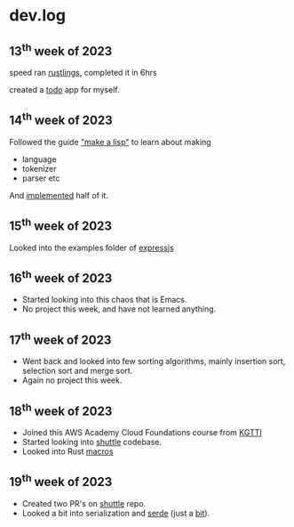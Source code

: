 dev.log
=======

13<sup>th</sup> week of 2023
----------------------------

speed ran [rustlings](https://github.com/rust-lang/rustlings), completed it in
6hrs

created a [todo](https://github.com/SyedFasiuddin/todo-rs) app for myself.

14<sup>th</sup> week of 2023
----------------------------

Followed the guide ["make a lisp"](https://github.com/kanaka/mal) to learn
about making
- language
- tokenizer
- parser etc

And [implemented](https://github.com/SyedFasiuddin/mal) half of it.

15<sup>th</sup> week of 2023
----------------------------

Looked into the examples folder of [expressjs](https://github.com/expressjs/express)

16<sup>th</sup> week of 2023
----------------------------

- Started looking into this chaos that is Emacs.
- No project this week, and have not learned anything.

17<sup>th</sup> week of 2023
----------------------------
- Went back and looked into few sorting algorithms, mainly insertion sort,
  selection sort and merge sort.
- Again no project this week.

18<sup>th</sup> week of 2023
----------------------------
- Joined this AWS Academy Cloud Foundations course from
  [KGTTI](https://www.kgtti.com/)
- Started looking into [shuttle](https://github.com/shuttle-hq/shuttle)
  codebase.
- Looked into Rust
  [macros](https://doc.rust-lang.org/stable/book/ch19-06-macros.html)

19<sup>th</sup> week of 2023
----------------------------
- Created two PR's on [shuttle](https://github.com/shuttle-hq/shuttle) repo.
- Looked a bit into serialization and [serde](https://serde.rs/) (just a
  [bit](https://github.com/SyedFasiuddin/todo-rs/commit/d8863c5848644f71320f0c25bdea844524a37a72)).
